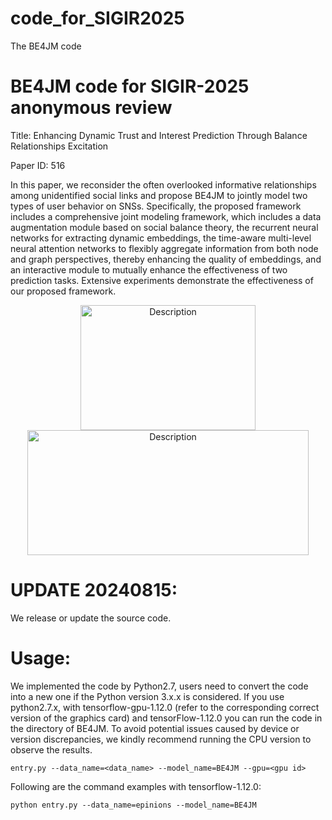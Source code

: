 # code_for_SIGIR2025
The BE4JM code

# BE4JM code for SIGIR-2025 anonymous review 
Title: Enhancing Dynamic Trust and Interest Prediction Through Balance Relationships Excitation

Paper ID: 516


In this paper, we reconsider the often overlooked informative relationships among unidentified social links and propose BE4JM to jointly model two types of user behavior on SNSs. Specifically, the proposed framework includes a comprehensive joint modeling framework, which includes a data augmentation module based on social balance theory, the recurrent neural networks for extracting dynamic embeddings, the time-aware multi-level neural attention networks to flexibly aggregate information from both node and graph perspectives, thereby enhancing the quality of embeddings, and an interactive module to mutually enhance the effectiveness of two prediction tasks. Extensive experiments demonstrate the effectiveness of our proposed framework.

<div align="center">
  <img src="https://github.com/ccct20/code_for_SIGIR_2025/blob/main/images/figure2_new.jpg" alt="Description" width="280" height="200" />
  <img src="https://github.com/ccct20/code_for_SIGIR_2025/blob/main/images/figure3_new.jpg" alt="Description" width="450" height="200" />
</div>



# UPDATE 20240815:
We release or update the source code.


# Usage:

We implemented the code by Python2.7, users need to convert the code into a new one if the Python version 3.x.x is considered.
If you use python2.7.x, with tensorflow-gpu-1.12.0 (refer to the corresponding correct version of the graphics card) and tensorFlow-1.12.0 you can run the code in the directory of BE4JM. To avoid potential issues caused by device or version discrepancies, we kindly recommend running the CPU version to observe the results.

`entry.py --data_name=<data_name> --model_name=BE4JM --gpu=<gpu id>`

Following are the command examples with tensorflow-1.12.0:

`python entry.py --data_name=epinions --model_name=BE4JM`
